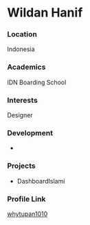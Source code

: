 # Wildan Hanif

### Location

Indonesia

### Academics

IDN Boarding School

### Interests

Designer

### Development

-

### Projects

- DashboardIslami

### Profile Link

[whytupan1010](https://github.com/whytupan1010)

